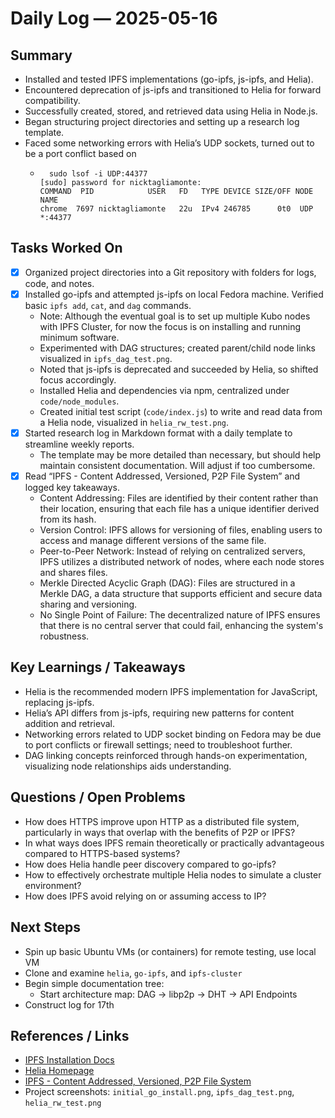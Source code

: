 # Daily Log — 2025-05-16

## Summary
- Installed and tested IPFS implementations (go-ipfs, js-ipfs, and Helia).
- Encountered deprecation of js-ipfs and transitioned to Helia for forward compatibility.
- Successfully created, stored, and retrieved data using Helia in Node.js.
- Began structuring project directories and setting up a research log template.
- Faced some networking errors with Helia’s UDP sockets, turned out to be a port conflict based on
  - ```
      sudo lsof -i UDP:44377
    [sudo] password for nicktagliamonte:
    COMMAND  PID            USER   FD   TYPE DEVICE SIZE/OFF NODE NAME
    chrome  7697 nicktagliamonte   22u  IPv4 246785      0t0  UDP *:44377
    ```

## Tasks Worked On
- [x] Organized project directories into a Git repository with folders for logs, code, and notes.
- [x] Installed go-ipfs and attempted js-ipfs on local Fedora machine. Verified basic `ipfs add`, `cat`, and `dag` commands.
  - Note: Although the eventual goal is to set up multiple Kubo nodes with IPFS Cluster, for now the focus is on installing and running minimum software.
  - Experimented with DAG structures; created parent/child node links visualized in `ipfs_dag_test.png`.
  - Noted that js-ipfs is deprecated and succeeded by Helia, so shifted focus accordingly.
  - Installed Helia and dependencies via npm, centralized under `code/node_modules`.
  - Created initial test script (`code/index.js`) to write and read data from a Helia node, visualized in `helia_rw_test.png`.
- [x] Started research log in Markdown format with a daily template to streamline weekly reports.
  - The template may be more detailed than necessary, but should help maintain consistent documentation. Will adjust if too cumbersome.
- [x] Read “IPFS - Content Addressed, Versioned, P2P File System” and logged key takeaways.  
  - Content Addressing: Files are identified by their content rather than their location, ensuring that each file has a unique identifier derived from its hash.  
  - Version Control: IPFS allows for versioning of files, enabling users to access and manage different versions of the same file.  
  - Peer-to-Peer Network: Instead of relying on centralized servers, IPFS utilizes a distributed network of nodes, where each node stores and shares files.  
  - Merkle Directed Acyclic Graph (DAG): Files are structured in a Merkle DAG, a data structure that supports efficient and secure data sharing and versioning.  
  - No Single Point of Failure: The decentralized nature of IPFS ensures that there is no central server that could fail, enhancing the system's robustness.  

## Key Learnings / Takeaways
- Helia is the recommended modern IPFS implementation for JavaScript, replacing js-ipfs.
- Helia’s API differs from js-ipfs, requiring new patterns for content addition and retrieval.
- Networking errors related to UDP socket binding on Fedora may be due to port conflicts or firewall settings; need to troubleshoot further.
- DAG linking concepts reinforced through hands-on experimentation, visualizing node relationships aids understanding.

## Questions / Open Problems
- How does HTTPS improve upon HTTP as a distributed file system, particularly in ways that overlap with the benefits of P2P or IPFS?
- In what ways does IPFS remain theoretically or practically advantageous compared to HTTPS-based systems?
- How does Helia handle peer discovery compared to go-ipfs?
- How to effectively orchestrate multiple Helia nodes to simulate a cluster environment?
- How does IPFS avoid relying on or assuming access to IP?

## Next Steps
- Spin up basic Ubuntu VMs (or containers) for remote testing, use local VM  
- Clone and examine `helia`, `go-ipfs`, and `ipfs-cluster`  
- Begin simple documentation tree:
  - Start architecture map: DAG -> libp2p -> DHT -> API Endpoints
- Construct log for 17th

## References / Links
- [IPFS Installation Docs](https://docs.ipfs.tech/install/)  
- [Helia Homepage](https://helia.io/)  
- [IPFS - Content Addressed, Versioned, P2P File System](https://arxiv.org/pdf/1407.3561)  
- Project screenshots: `initial_go_install.png`, `ipfs_dag_test.png`, `helia_rw_test.png`
